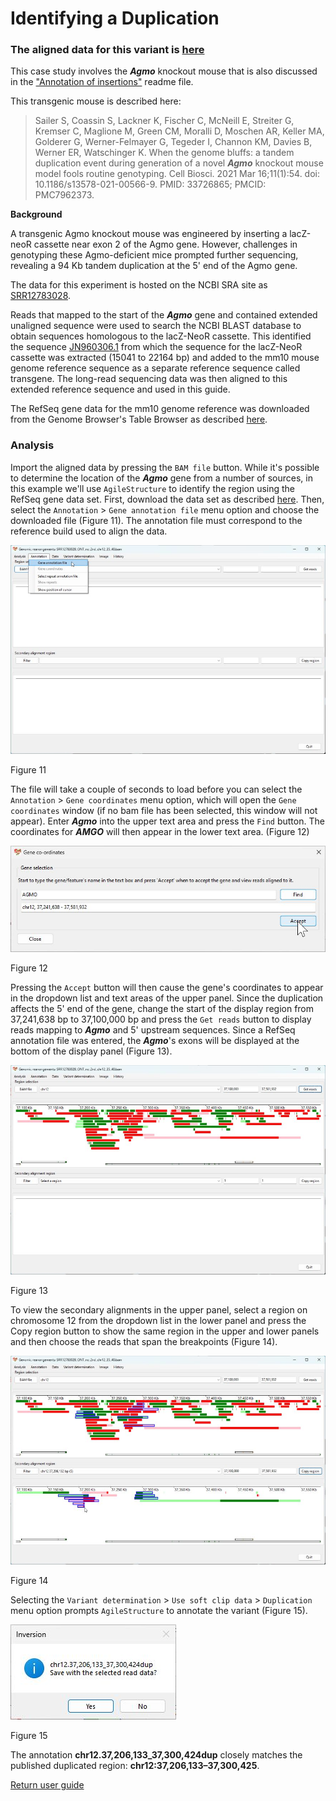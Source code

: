 # Identifying a Duplication

### The aligned data for this variant is [here](../ExemplarData/) 

This case study involves the ___Agmo___ knockout mouse that is also discussed in the ["Annotation of insertions"](insertion.md) readme file.

This transgenic mouse is described here:

> Sailer S, Coassin S, Lackner K, Fischer C, McNeill E, Streiter G, Kremser C, Maglione M, Green CM, Moralli D, Moschen AR, Keller MA, Golderer G, Werner-Felmayer G, Tegeder I, Channon KM, Davies B, Werner ER, Watschinger K. When the genome bluffs: a tandem duplication event during generation of a novel ___Agmo___ knockout mouse model fools routine genotyping. Cell Biosci. 2021 Mar 16;11(1):54. doi: 10.1186/s13578-021-00566-9. PMID: 33726865; PMCID: PMC7962373.

__Background__

A transgenic Agmo knockout mouse was engineered by inserting a lacZ-neoR cassette near exon 2 of the Agmo gene. However, challenges in genotyping these Agmo-deficient mice prompted further sequencing, revealing a 94 Kb tandem duplication at the 5' end of the Agmo gene.  

The data for this experiment is hosted on the NCBI SRA site as [SRR12783028](https://www.ncbi.nlm.nih.gov/sra/?term=SRR12783028).  

Reads that mapped to the start of the ___Agmo___ gene and contained extended unaligned sequence were used to search the NCBI BLAST database to obtain sequences homologous to the lacZ-NeoR cassette. This identified the sequence [JN960306.1](https://www.ncbi.nlm.nih.gov/nucleotide/JN960306.1?report=genbank&log$=nuclalign&blast_rank=3&RID=TWZMA063013) from which the sequence for the lacZ-NeoR cassette was extracted (15041 to 22164 bp) and added to the mm10 mouse genome reference sequence as a separate reference sequence called transgene. The long-read sequencing data was then aligned to this extended reference sequence and used in this guide.

The RefSeq gene data for the mm10 genome reference was downloaded from the Genome Browser's Table Browser as described [here](downloadingOptionalFiles.md).

### Analysis

Import the aligned data by pressing the ```BAM file``` button. While it's possible to determine the location of the ___Agmo___ gene from a number of sources, in this example we'll use ```AgileStructure``` to identify the region using the RefSeq gene data set. First, download the data set as described [here](downloadingOptionalFiles.md). Then, select the ```Annotation``` > ```Gene annotation file``` menu option and choose the downloaded file (Figure 11). The annotation file must correspond to the reference build used to align the data.

![Figure 11](images/examples/figure1dup2.jpg)

Figure 11

The file will take a couple of seconds to load before you can select the ```Annotation``` > ```Gene coordinates``` menu option, which will open the ```Gene coordinates``` window (if no bam file has been selected, this window will not appear). Enter ___Agmo___ into the upper text area and press the ```Find``` button. The coordinates for ___AMGO___ will then appear in the lower text area. (Figure 12)

![Figure 12](images/examples/figure2dup2.jpg)

Figure 12

Pressing the ```Accept``` button will then cause the gene's coordinates to appear in the dropdown list and text areas of the upper panel. Since the duplication affects the 5' end of the gene, change the start of the display region from 37,241,638 bp to 37,100,000 bp and press  the ```Get reads``` button to display reads mapping to ___Agmo___ and 5' upstream sequences. Since a RefSeq annotation file was entered, the ___Agmo___'s exons will be displayed at the bottom of the display panel (Figure 13). 

![Figure 13](images/examples/figure3dup2.jpg)

Figure 13

To view the secondary alignments in the upper panel, select a region on chromosome 12 from the dropdown list in the lower panel and press the Copy region button to show the same region in the upper and lower panels and then choose the reads that span the breakpoints (Figure 14).


![Figure 14](images/examples/figure4dup2.jpg)

Figure 14

Selecting the ```Variant determination``` > ```Use soft clip data``` > ```Duplication``` menu option prompts ```AgileStructure``` to annotate the variant (Figure 15).

![Figure 15](images/examples/figure5dup2.jpg)

Figure 15

The annotation __chr12.37,206,133_37,300,424dup__ closely matches the published duplicated region: __chr12:37,206,133–37,300,425__.

[Return user guide](README.md#duplication)